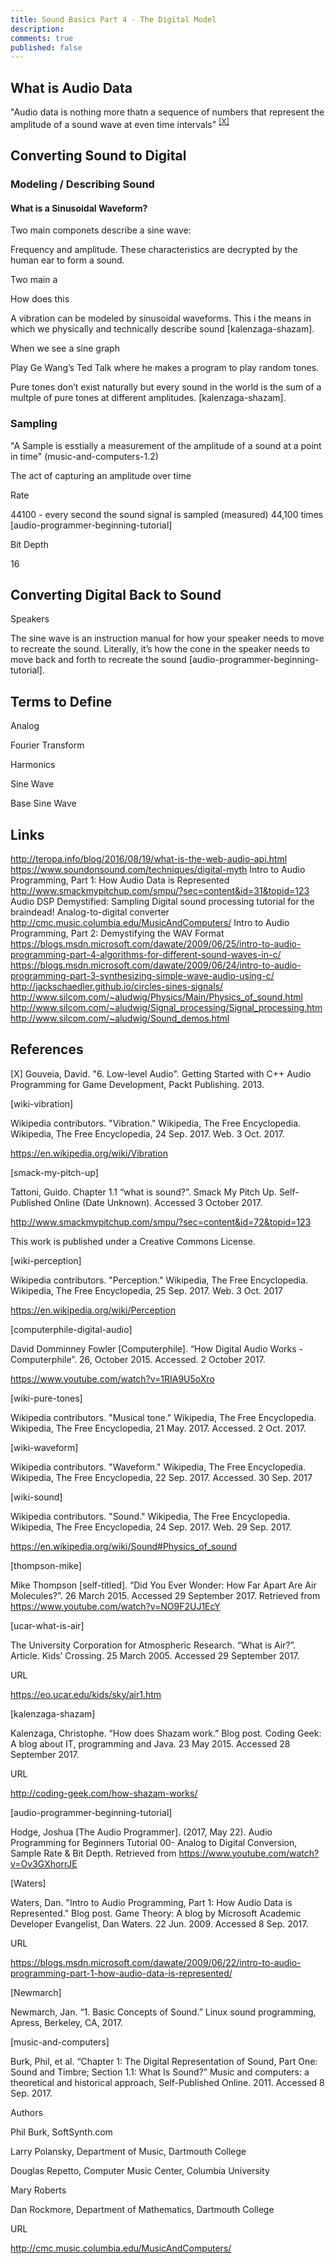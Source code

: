 ```yaml
---
title: Sound Basics Part 4 - The Digital Model
description: 
comments: true
published: false
---
```



## What is Audio Data
"Audio data is nothing more thatn a sequence of numbers that represent the amplitude of a sound wave at even time intervals" <sup>[[X]](#gouveia-david)</sup>

## Converting Sound to Digital

### Modeling / Describing Sound

#### What is a Sinusoidal Waveform?


Two main componets describe a sine wave:

Frequency and amplitude.  These characteristics are decrypted by the human ear to form a sound.


Two main a


How does this


A vibration can be modeled by sinusoidal waveforms.  This i the means in which we physically and technically describe sound [kalenzaga-shazam].


When we see a sine graph


Play Ge Wang’s Ted Talk where he makes a program to play random tones.


Pure tones don’t exist naturally but every sound in the world is the sum of a multple of pure tones at different amplitudes. [kalenzaga-shazam].


### Sampling 

"A Sample is esstially a measurement of the amplitude of a sound at a point in time" (music-and-computers-1.2)

The act of capturing an amplitude over time 


Rate

44100 - every second the sound signal is sampled (measured) 44,100 times [audio-programmer-beginning-tutorial]





Bit Depth

16




## Converting Digital Back to Sound

Speakers

The sine wave is an instruction manual for how your speaker needs to move to recreate the sound.  Literally, it’s how the cone in the speaker needs to move back and forth to recreate the sound [audio-programmer-beginning-tutorial]. 



## Terms to Define

Analog

Fourier Transform

Harmonics

Sine Wave

Base Sine Wave



## Links
http://teropa.info/blog/2016/08/19/what-is-the-web-audio-api.html
https://www.soundonsound.com/techniques/digital-myth
Intro to Audio Programming, Part 1: How Audio Data is Represented
http://www.smackmypitchup.com/smpu/?sec=content&id=31&topid=123
Audio DSP Demystified: Sampling
Digital sound processing tutorial for the braindead!
Analog-to-digital converter
http://cmc.music.columbia.edu/MusicAndComputers/
Intro to Audio Programming, Part 2: Demystifying the WAV Format
https://blogs.msdn.microsoft.com/dawate/2009/06/25/intro-to-audio-programming-part-4-algorithms-for-different-sound-waves-in-c/
https://blogs.msdn.microsoft.com/dawate/2009/06/24/intro-to-audio-programming-part-3-synthesizing-simple-wave-audio-using-c/
http://jackschaedler.github.io/circles-sines-signals/
http://www.silcom.com/~aludwig/Physics/Main/Physics_of_sound.html
http://www.silcom.com/~aludwig/Signal_processing/Signal_processing.htm
http://www.silcom.com/~aludwig/Sound_demos.html



## References
[<a name="gouveia-david">X</a>] Gouveia, David. "6. Low-level Audio". Getting Started with C++ Audio Programming for Game Development, Packt Publishing. 2013. 

[wiki-vibration]

Wikipedia contributors. "Vibration." Wikipedia, The Free Encyclopedia. Wikipedia, The Free Encyclopedia, 24 Sep. 2017. Web. 3 Oct. 2017. 

https://en.wikipedia.org/wiki/Vibration

[smack-my-pitch-up]

Tattoni, Guido. Chapter 1.1 “what is sound?”. Smack My Pitch Up. Self-Published Online (Date Unknown). Accessed 3 October 2017. 

http://www.smackmypitchup.com/smpu/?sec=content&id=72&topid=123

This work is published under a Creative Commons License.

[wiki-perception]

Wikipedia contributors. "Perception." Wikipedia, The Free Encyclopedia. Wikipedia, The Free Encyclopedia, 25 Sep. 2017. Web. 3 Oct. 2017

https://en.wikipedia.org/wiki/Perception

[computerphile-digital-audio]

David Domminney Fowler [Computerphile]. “How Digital Audio Works - Computerphile”. 26, October 2015. Accessed. 2 October 2017.

https://www.youtube.com/watch?v=1RIA9U5oXro

[wiki-pure-tones]

Wikipedia contributors. "Musical tone." Wikipedia, The Free Encyclopedia. Wikipedia, The Free Encyclopedia, 21 May. 2017. Accessed. 2 Oct. 2017.

[wiki-waveform]

Wikipedia contributors. "Waveform." Wikipedia, The Free Encyclopedia. Wikipedia, The Free Encyclopedia, 22 Sep. 2017. Accessed. 30 Sep. 2017

[wiki-sound]

Wikipedia contributors. "Sound." Wikipedia, The Free Encyclopedia. Wikipedia, The Free Encyclopedia, 24 Sep. 2017. Web. 29 Sep. 2017. 

https://en.wikipedia.org/wiki/Sound#Physics_of_sound

[thompson-mike]

Mike Thompson [self-titled]. “Did You Ever Wonder: How Far Apart Are Air Molecules?”. 26 March 2015. Accessed 29 September 2017. Retrieved from https://www.youtube.com/watch?v=NO9F2UJ1EcY

[ucar-what-is-air]

The University Corporation for Atmospheric Research. “What is Air?”. Article.  Kids’ Crossing.  25 March 2005. Accessed 29 September 2017.

URL

https://eo.ucar.edu/kids/sky/air1.htm

[kalenzaga-shazam]

Kalenzaga, Christophe. “How does Shazam work.” Blog post. Coding Geek: A blog about IT, programming and Java. 23 May 2015. Accessed 28 September 2017.

URL

http://coding-geek.com/how-shazam-works/

[audio-programmer-beginning-tutorial]

Hodge, Joshua [The Audio Programmer]. (2017, May 22). Audio Programming for Beginners Tutorial 00- Analog to Digital Conversion, Sample Rate & Bit Depth. Retrieved from https://www.youtube.com/watch?v=Ov3GXhorrJE

[Waters]

Waters, Dan. "Intro to Audio Programming, Part 1: How Audio Data is Represented." Blog post.  Game Theory: A blog by Microsoft Academic Developer Evangelist, Dan Waters. 22 Jun. 2009. Accessed 8 Sep. 2017.

URL

https://blogs.msdn.microsoft.com/dawate/2009/06/22/intro-to-audio-programming-part-1-how-audio-data-is-represented/

[Newmarch]

Newmarch, Jan. “1. Basic Concepts of Sound.” Linux sound programming, Apress, Berkeley, CA, 2017.

[music-and-computers]

Burk, Phil, et al. “Chapter 1: The Digital Representation of Sound, Part One: Sound and Timbre; Section 1.1: What Is Sound?” Music and computers: a theoretical and historical approach, Self-Published Online. 2011. Accessed 8 Sep. 2017.

Authors

Phil Burk, SoftSynth.com

Larry Polansky, Department of Music, Dartmouth College

Douglas Repetto, Computer Music Center, Columbia University

Mary Roberts

Dan Rockmore, Department of Mathematics, Dartmouth College 

URL

http://cmc.music.columbia.edu/MusicAndComputers/

